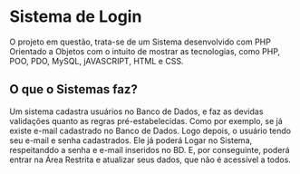 # Sistema de Login

O projeto em questão, trata-se de um Sistema desenvolvido com PHP Orientado a Objetos com o intuito de mostrar as tecnologias, como PHP, POO, PDO, MySQL, jAVASCRIPT,  HTML e CSS. 

## O que o Sistemas faz?

Um sistema cadastra usuários no Banco de Dados, e faz as devidas validações quanto as regras pré-estabelecidas. Como por exemplo, se já existe e-mail cadastrado no Banco de Dados. Logo depois, o usuário tendo seu e-mail e senha cadastrados. Ele já poderá Logar no Sistema, respeitanddo a senha e e-mail inseridos no BD. E, por conseguinte, poderá entrar na Área Restrita e atualizar seus dados, que não é acessível a todos. 
